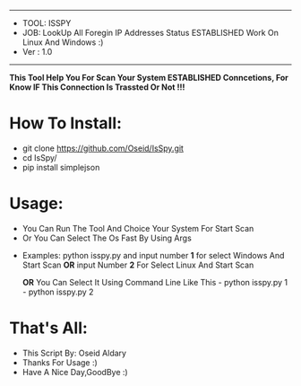 ***
  -  TOOL: ISSPY
  -   JOB: LookUp All Foregin IP Addresses Status ESTABLISHED Work On Linux And Windows :)
  -  Ver : 1.0
  
***

**This Tool Help You For Scan Your System ESTABLISHED Conncetions, 
For Know IF This Connection Is Trassted Or Not !!!**

# How To Install:
   * git clone https://github.com/Oseid/IsSpy.git
   * cd IsSpy/
   * pip install simplejson

# Usage:
   - You Can Run The Tool And Choice Your System For Start Scan
   - Or You Can Select The Os Fast By Using Args 
   
* Examples:
  python isspy.py and input number **1** for select Windows And Start Scan **OR** input Number **2** For Select Linux And Start Scan
  
  **OR** You Can Select It Using Command Line Like This
      - python isspy.py 1
      - python isspy.py 2
  

# That's All:
 - This Script By: Oseid Aldary
 - Thanks For Usage :)
 - Have A Nice Day,GoodBye :)
  

